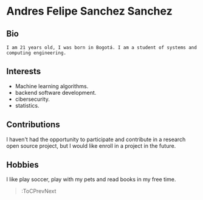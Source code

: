 # Andres Felipe Sanchez Sanchez

## Bio
    I am 21 years old, I was born in Bogotá. I am a student of systems and computing engineering.

## Interests
- Machine learning algorithms.
- backend software development.
- cibersecurity.
- statistics.
## Contributions

I haven't had the opportunity to participate and contribute in a research open source project, but I would like enroll in a project in the future.

## Hobbies
I like play soccer, play with my pets and read books in my free time.

> :ToCPrevNext